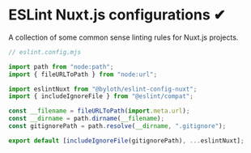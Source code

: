 # ESLint Nuxt.js configurations ✔

A collection of some common sense linting rules for Nuxt.js projects.

```js
// eslint.config.mjs

import path from "node:path";
import { fileURLToPath } from "node:url";

import eslintNuxt from "@byloth/eslint-config-nuxt";
import { includeIgnoreFile } from "@eslint/compat";

const __filename = fileURLToPath(import.meta.url);
const __dirname = path.dirname(__filename);
const gitignorePath = path.resolve(__dirname, ".gitignore");

export default [includeIgnoreFile(gitignorePath), ...eslintNuxt];
```
